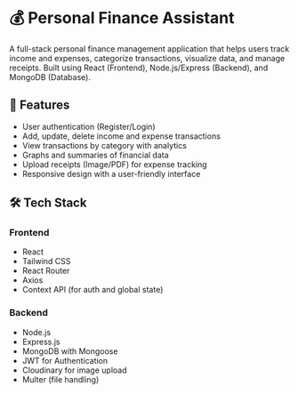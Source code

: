 # 💰 Personal Finance Assistant

A full-stack personal finance management application that helps users track income and expenses, categorize transactions, visualize data, and manage receipts. Built using React (Frontend), Node.js/Express (Backend), and MongoDB (Database).

## 🚀 Features

- User authentication (Register/Login)
- Add, update, delete income and expense transactions
- View transactions by category with analytics
- Graphs and summaries of financial data
- Upload receipts (Image/PDF) for expense tracking
- Responsive design with a user-friendly interface

## 🛠 Tech Stack

### Frontend
- React
- Tailwind CSS
- React Router
- Axios
- Context API (for auth and global state)

### Backend
- Node.js
- Express.js
- MongoDB with Mongoose
- JWT for Authentication
- Cloudinary for image upload
- Multer (file handling)

